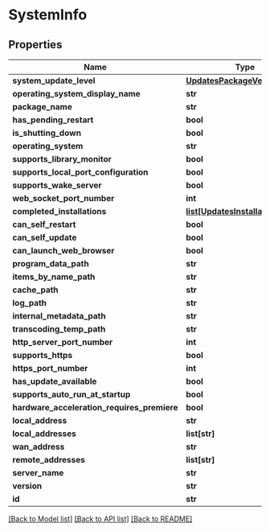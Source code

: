 # SystemInfo

## Properties
Name | Type | Description | Notes
------------ | ------------- | ------------- | -------------
**system_update_level** | [**UpdatesPackageVersionClass**](UpdatesPackageVersionClass.md) |  | [optional] 
**operating_system_display_name** | **str** |  | [optional] 
**package_name** | **str** |  | [optional] 
**has_pending_restart** | **bool** |  | [optional] 
**is_shutting_down** | **bool** |  | [optional] 
**operating_system** | **str** |  | [optional] 
**supports_library_monitor** | **bool** |  | [optional] 
**supports_local_port_configuration** | **bool** |  | [optional] 
**supports_wake_server** | **bool** |  | [optional] 
**web_socket_port_number** | **int** |  | [optional] 
**completed_installations** | [**list[UpdatesInstallationInfo]**](UpdatesInstallationInfo.md) |  | [optional] 
**can_self_restart** | **bool** |  | [optional] 
**can_self_update** | **bool** |  | [optional] 
**can_launch_web_browser** | **bool** |  | [optional] 
**program_data_path** | **str** |  | [optional] 
**items_by_name_path** | **str** |  | [optional] 
**cache_path** | **str** |  | [optional] 
**log_path** | **str** |  | [optional] 
**internal_metadata_path** | **str** |  | [optional] 
**transcoding_temp_path** | **str** |  | [optional] 
**http_server_port_number** | **int** |  | [optional] 
**supports_https** | **bool** |  | [optional] 
**https_port_number** | **int** |  | [optional] 
**has_update_available** | **bool** |  | [optional] 
**supports_auto_run_at_startup** | **bool** |  | [optional] 
**hardware_acceleration_requires_premiere** | **bool** |  | [optional] 
**local_address** | **str** |  | [optional] 
**local_addresses** | **list[str]** |  | [optional] 
**wan_address** | **str** |  | [optional] 
**remote_addresses** | **list[str]** |  | [optional] 
**server_name** | **str** |  | [optional] 
**version** | **str** |  | [optional] 
**id** | **str** |  | [optional] 

[[Back to Model list]](../README.md#documentation-for-models) [[Back to API list]](../README.md#documentation-for-api-endpoints) [[Back to README]](../README.md)

